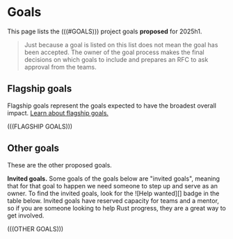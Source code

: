 # Goals

This page lists the (((#GOALS))) project goals **proposed** for 2025h1.

> Just because a goal is listed on this list does not mean the goal has been accepted.
> The owner of the goal process makes the final decisions on which goals to include
> and prepares an RFC to ask approval from the teams.

## Flagship goals

Flagship goals represent the goals expected to have the broadest overall impact. [Learn about flagship goals.](../about/flagship_goals.md)

(((FLAGSHIP GOALS)))

## Other goals

These are the other proposed goals. 

**Invited goals.** Some goals of the goals below are "invited goals", meaning that for that goal to happen we need someone to step up and serve as an owner. To find the invited goals, look for the ![Help wanted][] badge in the table below. Invited goals have reserved capacity for teams and a mentor, so if you are someone looking to help Rust progress, they are a great way to get involved.

(((OTHER GOALS)))
